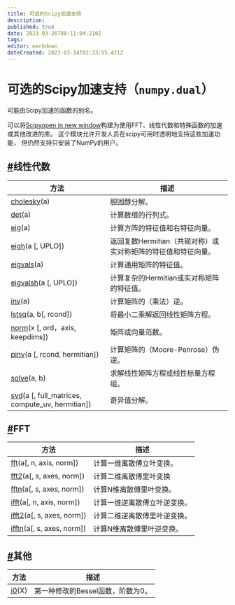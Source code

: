 ```yaml
---
title: 可选的Scipy加速支持
description: 
published: true
date: 2023-03-26T08:11:04.210Z
tags: 
editor: markdown
dateCreated: 2023-03-14T02:33:55.421Z
---
```


# 可选的Scipy加速支持（`numpy.dual`）

可能由Scipy加速的函数的别名。

可以将[Scipyopen in new window](https://www.scipy.org/)构建为使用FFT、线性代数和特殊函数的加速或其他改进的库。 这个模块允许开发人员在scipy可用时透明地支持这些加速功能， 但仍然支持只安装了NumPy的用户。

## [#](https://www.numpy.org.cn/reference/routines/dual.html#线性代数)线性代数

| 方法                                                         | 描述                                                         |
| ------------------------------------------------------------ | ------------------------------------------------------------ |
| [cholesky](https://www.numpy.org.cn/reference/routines/generated/numpy.linalg.cholesky.html#numpy.linalg.cholesky)(a) | 胆固醇分解。                                                 |
| [det](https://www.numpy.org.cn/reference/routines/generated/numpy.linalg.det.html#numpy.linalg.det)(a) | 计算数组的行列式。                                           |
| [eig](https://www.numpy.org.cn/reference/routines/generated/numpy.linalg.eig.html#numpy.linalg.eig)(a) | 计算方阵的特征值和右特征向量。                               |
| [eigh](https://www.numpy.org.cn/reference/routines/generated/numpy.linalg.eigh.html#numpy.linalg.eigh)(a [, UPLO]) | 返回复数Hermitian（共轭对称）或实对称矩阵的特征值和特征向量。 |
| [eigvals](https://www.numpy.org.cn/reference/routines/generated/numpy.linalg.eigvals.html#numpy.linalg.eigvals)(a) | 计算通用矩阵的特征值。                                       |
| [eigvalsh](https://www.numpy.org.cn/reference/routines/generated/numpy.linalg.eigvalsh.html#numpy.linalg.eigvalsh)(a [, UPLO]) | 计算复杂的Hermitian或实对称矩阵的特征值。                    |
| [inv](https://www.numpy.org.cn/reference/routines/generated/numpy.linalg.inv.html#numpy.linalg.inv)(a) | 计算矩阵的（乘法）逆。                                       |
| [lstsq](https://www.numpy.org.cn/reference/routines/generated/numpy.linalg.lstsq.html#numpy.linalg.lstsq)(a, b[, rcond]) | 将最小二乘解返回线性矩阵方程。                               |
| [norm](https://www.numpy.org.cn/reference/routines/generated/numpy.linalg.norm.html#numpy.linalg.norm)(x [, ord，axis, keepdims]) | 矩阵或向量范数。                                             |
| [pinv](https://www.numpy.org.cn/reference/routines/generated/numpy.linalg.pinv.html#numpy.linalg.pinv)(a [, rcond, hermitian]) | 计算矩阵的（Moore-Penrose）伪逆。                            |
| [solve](https://www.numpy.org.cn/reference/routines/generated/numpy.linalg.solve.html#numpy.linalg.solve)(a, b) | 求解线性矩阵方程或线性标量方程组。                           |
| [svd](https://www.numpy.org.cn/reference/routines/generated/numpy.linalg.svd.html#numpy.linalg.svd)(a [, full_matrices, compute_uv, hermitian]) | 奇异值分解。                                                 |

## [#](https://www.numpy.org.cn/reference/routines/dual.html#fft)FFT

| 方法                                                         | 描述                         |
| ------------------------------------------------------------ | ---------------------------- |
| [fft](https://www.numpy.org.cn/reference/routines/generated/numpy.fft.fft.html#numpy.fft.fft)(a[, n, axis, norm]) | 计算一维离散傅立叶变换。     |
| [fft2](https://www.numpy.org.cn/reference/routines/generated/numpy.fft.fft2.html#numpy.fft.fft2)(a[, s, axes, norm]) | 计算二维离散傅里叶变换       |
| [fftn](https://www.numpy.org.cn/reference/routines/generated/numpy.fft.fftn.html#numpy.fft.fftn)(a[, s, axes, norm]) | 计算N维离散傅里叶变换。      |
| [ifft](https://www.numpy.org.cn/reference/routines/generated/numpy.fft.ifft.html#numpy.fft.ifft)(a[, n, axis, norm]) | 计算一维逆离散傅立叶逆变换。 |
| [ifft2](https://www.numpy.org.cn/reference/routines/generated/numpy.fft.ifft2.html#numpy.fft.ifft2)(a[, s, axes, norm]) | 计算二维逆离散傅里叶逆变换。 |
| [ifftn](https://www.numpy.org.cn/reference/routines/generated/numpy.fft.ifftn.html#numpy.fft.ifftn)(a[, s, axes, norm]) | 计算N维离散傅里叶逆变换。    |

## [#](https://www.numpy.org.cn/reference/routines/dual.html#其他)其他

| 方法                                                         | 描述                              |
| ------------------------------------------------------------ | --------------------------------- |
| [i0](https://www.numpy.org.cn/reference/routines/generated/numpy.i0.html#numpy.i0)(X) | 第一种修改的Bessel函数，阶数为0。 |

